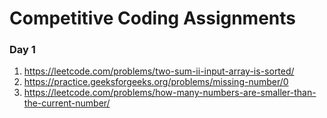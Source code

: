 # Competitive Coding Assignments


### Day 1

1. https://leetcode.com/problems/two-sum-ii-input-array-is-sorted/
2. https://practice.geeksforgeeks.org/problems/missing-number/0
3. https://leetcode.com/problems/how-many-numbers-are-smaller-than-the-current-number/
